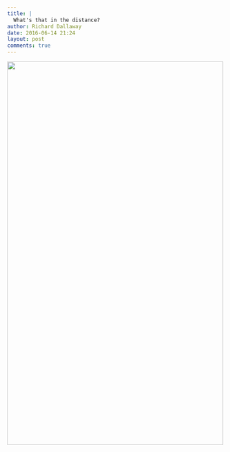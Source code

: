 ```yaml
---
title: |
  What's that in the distance?
author: Richard Dallaway
date: 2016-06-14 21:24
layout: post
comments: true
---
```


<div><a href="http://static.skitters.dallaway.com/tp_2016-06-14_16_57_10.jpg"><img src="http://static.skitters.dallaway.com/tp_thumb_2016-06-14_16_57_10.jpg" width="500" height="889"/></a></div>

  
      
